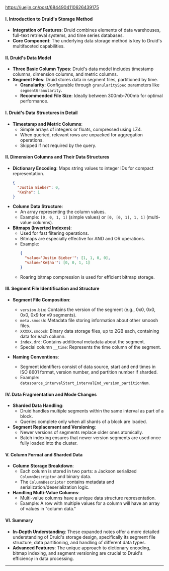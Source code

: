 https://juejin.cn/post/6844904110626439175
#### I. Introduction to Druid's Storage Method

- **Integration of Features**: Druid combines elements of data warehouses, full-text retrieval systems, and time series databases.
- **Core Component**: The underlying data storage method is key to Druid's multifaceted capabilities.
#### II. Druid's Data Model
- **Three Basic Column Types**: Druid's data model includes timestamp columns, dimension columns, and metric columns.
- **Segment Files**: Druid stores data in segment files, partitioned by time.
    - **Granularity**: Configurable through `granularitySpec` parameters like `segmentGranularity`.
    - **Recommended File Size**: Ideally between 300mb-700mb for optimal performance.
#### I. Druid's Data Structures in Detail
- **Timestamp and Metric Columns**:
  - Simple arrays of integers or floats, compressed using LZ4.
  - When queried, relevant rows are unpacked for aggregation operations.
  - Skipped if not required by the query.
#### II. Dimension Columns and Their Data Structures
- **Dictionary Encoding**: Maps string values to integer IDs for compact representation.
  ```json
  {
    "Justin Bieber": 0,
    "Ke$ha": 1
  }
  ```
- **Column Data Structure**:
  - An array representing the column values.
  - Example: `[0, 0, 1, 1]` (simple values) or `[0, [0, 1], 1, 1]` (multi-value columns).
- **Bitmaps (Inverted Indexes)**:
  - Used for fast filtering operations.
  - Bitmaps are especially effective for AND and OR operations.
  - Example: 
    ```json
    {
      "value='Justin Bieber'": [1, 1, 0, 0],
      "value='Ke$ha'": [0, 0, 1, 1]
    }
    ```
  - Roaring bitmap compression is used for efficient bitmap storage.
#### III. Segment File Identification and Structure
- **Segment File Composition**:
  - `version.bin`: Contains the version of the segment (e.g., 0x0, 0x0, 0x0, 0x9 for v9 segments).
  - `meta.smoosh`: Metadata file storing information about other smoosh files.
  - `XXXXX.smoosh`: Binary data storage files, up to 2GB each, containing data for each column.
  - `index.drd`: Contains additional metadata about the segment.
  - Special column `__time`: Represents the time column of the segment.

- **Naming Conventions**:
  - Segment identifiers consist of data source, start and end times in ISO 8601 format, version number, and partition number if sharded.
  - Example: `datasource_intervalStart_intervalEnd_version_partitionNum`.
#### IV. Data Fragmentation and Mode Changes
- **Sharded Data Handling**:
  - Druid handles multiple segments within the same interval as part of a block.
  - Queries complete only when all shards of a block are loaded.
- **Segment Replacement and Versioning**:
  - Newer versions of segments replace older ones atomically.
  - Batch indexing ensures that newer version segments are used once fully loaded into the cluster.
#### V. Column Format and Sharded Data
- **Column Storage Breakdown**:
  - Each column is stored in two parts: a Jackson serialized `ColumnDescriptor` and binary data.
  - The `ColumnDescriptor` contains metadata and serialization/deserialization logic.
- **Handling Multi-Value Columns**:
  - Multi-value columns have a unique data structure representation.
  - Example: A row with multiple values for a column will have an array of values in "column data."
#### VI. Summary
- **In-Depth Understanding**: These expanded notes offer a more detailed understanding of Druid's storage design, specifically its segment file structure, data partitioning, and handling of different data types.
- **Advanced Features**: The unique approach to dictionary encoding, bitmap indexing, and segment versioning are crucial to Druid's efficiency in data processing.
---
